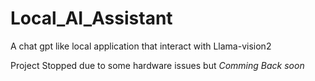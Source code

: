 # Local_AI_Assistant
A chat gpt like local application that interact with Llama-vision2

Project Stopped due to some hardware issues but
*Comming Back soon*
